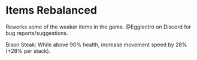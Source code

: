 # Items Rebalanced

Reworks some of the weaker items in the game. @Egglectro on Discord for bug reports/suggestions.



Bison Steak: While above 90% health, increase movement speed by 28% (+28% per stack).